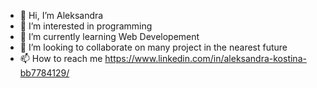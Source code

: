 - 👋 Hi, I’m Aleksandra
- 👀 I’m interested in programming
- 🌱 I’m currently learning Web Developement
- 💞️ I’m looking to collaborate on many project in the nearest future
- 📫 How to reach me https://www.linkedin.com/in/aleksandra-kostina-bb7784129/

<!---
Drakosha036/Drakosha036 is a ✨ special ✨ repository because its `README.md` (this file) appears on your GitHub profile.
You can click the Preview link to take a look at your changes.
--->
